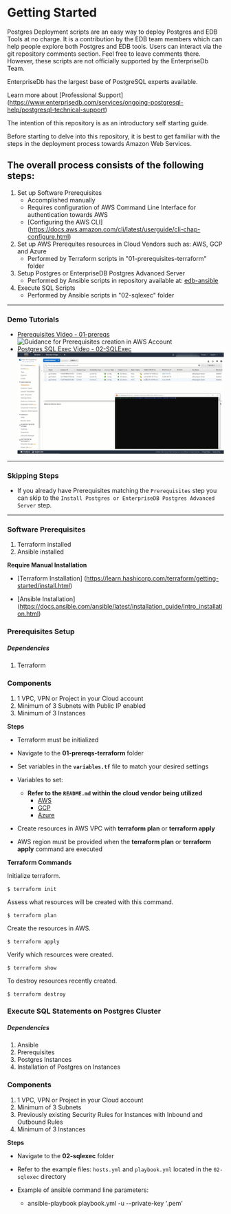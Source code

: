 # Getting Started
Postgres Deployment scripts are an easy way to deploy Postgres and EDB Tools at no charge. It is a contribution by the EDB team members which can help people explore both Postgres and EDB tools. Users can interact via the git repository comments section. Feel free to leave comments there. However, these scripts are not officially supported by the EnterpriseDb Team.

EnterpriseDb has the largest base of PostgreSQL experts available.

Learn more about [Professional Support] (https://www.enterprisedb.com/services/ongoing-postgresql-help/postgresql-technical-support)

The intention of this repository is as an introductory self starting guide.

Before starting to delve into this repository, it is best to get familiar with the steps in the deployment process towards Amazon Web Services.

## The overall process consists of the following steps:

1. Set up Software Prerequisites
   * Accomplished manually
   * Requires configuration of AWS Command Line Interface for authentication towards AWS
   * [Configuring the AWS CLI]
(https://docs.aws.amazon.com/cli/latest/userguide/cli-chap-configure.html)
2. Set up AWS Prerequites resources in Cloud Vendors such as: AWS, GCP and Azure
   * Performed by Terraform scripts in "01-prerequisites-terraform" folder
4. Setup Postgres or EnterpriseDB Postgres Advanced Server
   * Performed by Ansible scripts in repository available at: [edb-ansible](https://github.com/EnterpriseDB/edb-ansible)
5. Execute SQL Scripts
   * Performed by Ansible scripts in "02-sqlexec" folder
----
### Demo Tutorials
* [Prerequisites Video - 01-prereqs](03-demos/) ![Guidance for Prerequisites creation in AWS Account](03-demos/01-PreReqs.gif)
* [Postgres SQL Exec Video - 02-SQLExec](03-demos/) ![Guidance for Postgres SQL Exec](03-demos/05-SQLExec.gif)


----
### Skipping Steps
* If you already have Prerequisites matching the ```Prerequisites``` step you can skip to the ```Install Postgres or EnterpriseDB Postgres Advanced Server``` step.

----
### Software Prerequisites
1. Terraform installed
2. Ansible installed

**Require Manual Installation**

* [Terraform Installation]  (https://learn.hashicorp.com/terraform/getting-started/install.html)

* [Ansible Installation] (https://docs.ansible.com/ansible/latest/installation_guide/intro_installation.html)

### Prerequisites Setup
##### Dependencies
1. Terraform

### Components
1. 1 VPC, VPN or Project in your Cloud account
2. Minimum of 3 Subnets with Public IP enabled
3. Minimum of 3 Instances

**Steps**

* Terraform must be initialized

* Navigate to the **01-prereqs-terraform** folder

* Set variables in the **```variables.tf```** file to match your desired settings

* Variables to set:

   * **Refer to the ```README.md``` within the cloud vendor being utilized**
     * [AWS](https://github.com/EnterpriseDB/postgres-deployment/tree/dev/DB_Cluster/01-prereqs-terraform/edb-tf-aws)
     * [GCP](https://github.com/EnterpriseDB/postgres-deployment/tree/dev/DB_Cluster/01-prereqs-terraform/edb-tf-gcp)
     * [Azure](https://github.com/EnterpriseDB/postgres-deployment/tree/dev/DB_Cluster/01-prereqs-terraform/edb-tf-azure)

* Create resources in AWS VPC with **terraform plan** or **terraform apply**

* AWS region must be provided when the **terraform plan** or **terraform apply** command are executed


**Terraform Commands**

Initialize terraform.

```
$ terraform init
```

Assess what resources will be created with this command.

```
$ terraform plan
```

Create the resources in AWS.

```
$ terraform apply
```

Verify which resources were created.

```
$ terraform show
```

To destroy resources recently created.

```
$ terraform destroy
```


### Execute SQL Statements on Postgres Cluster
##### Dependencies
1. Ansible
2. Prerequisites
3. Postgres Instances
4. Installation of Postgres on Instances

### Components
1. 1 VPC, VPN or Project in your Cloud account
2. Minimum of 3 Subnets
3. Previously existing Security Rules for Instances with Inbound and Outbound Rules
4. Minimum of 3 Instances 

**Steps**

* Navigate to the **02-sqlexec** folder

* Refer to the example files: ```hosts.yml``` and ```playbook.yml``` located in the ```02-sqlexec``` directory

* Example of ansible command line parameters:

   * ansible-playbook playbook.yml -u <user> --private-key '<keyfilename>.pem'
